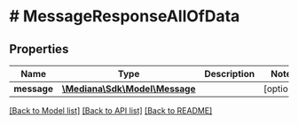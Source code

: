 # # MessageResponseAllOfData

## Properties

Name | Type | Description | Notes
------------ | ------------- | ------------- | -------------
**message** | [**\Mediana\Sdk\Model\Message**](Message.md) |  | [optional]

[[Back to Model list]](../../README.md#models) [[Back to API list]](../../README.md#endpoints) [[Back to README]](../../README.md)
